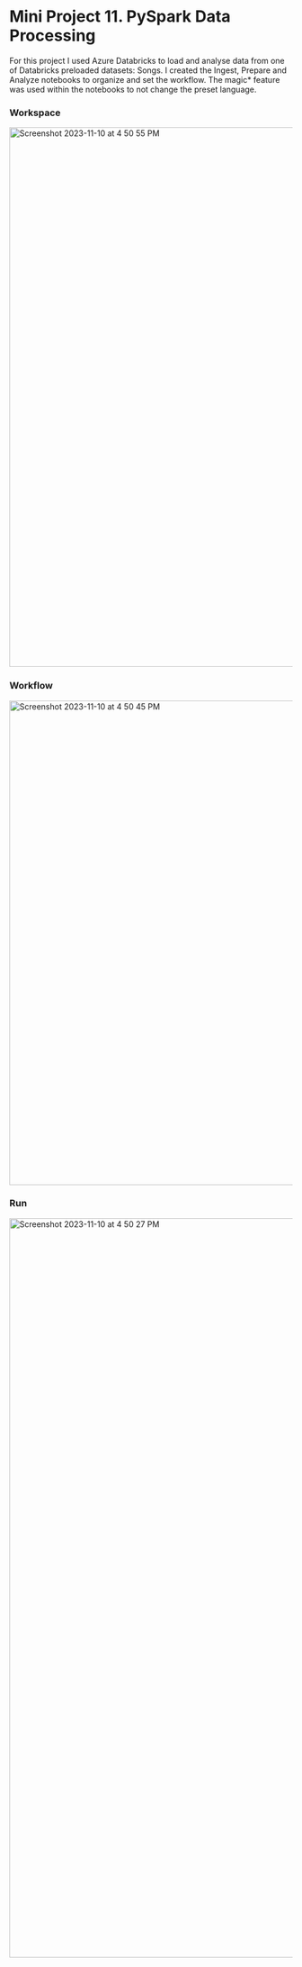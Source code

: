 # Mini Project 11. PySpark Data Processing

For this project I used Azure Databricks to load and analyse data from one of Databricks preloaded datasets: Songs. I created the Ingest, Prepare and Analyze notebooks to organize and set the workflow. The magic* feature was used within the notebooks to not change the preset language. 

### Workspace
<img width="959" alt="Screenshot 2023-11-10 at 4 50 55 PM" src="https://github.com/dani-jimlar/djl_mini_project_11/assets/143829673/6cce5bde-fba4-4ec4-a083-103bf69880f8">

### Workflow
<img width="861" alt="Screenshot 2023-11-10 at 4 50 45 PM" src="https://github.com/dani-jimlar/djl_mini_project_11/assets/143829673/62b4ddb8-0436-4bd3-b933-504a509a4334">

### Run 
<img width="1314" alt="Screenshot 2023-11-10 at 4 50 27 PM" src="https://github.com/dani-jimlar/djl_mini_project_11/assets/143829673/da0dc54b-919d-4530-a91e-23aa79f6c302">



